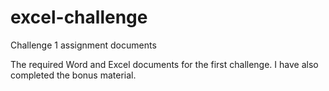 # excel-challenge
Challenge 1 assignment documents

The required Word and Excel documents for the first challenge.
I have also completed the bonus material.
